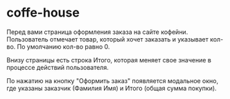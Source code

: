 # coffe-house

Перед вами страница оформления заказа на сайте кофейни. Пользователь отмечает товар, который хочет заказать и указывает кол-во. По умолчанию кол-во равно 0. 

Внизу страницы есть строка Итого, которая меняет свое значение в процессе действий пользователя.

По нажатию на кнопку "Оформить заказ" появляется модальное окно, где указаны заказчик (Фамилия Имя) и Итого (общая сумма покупки).
